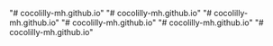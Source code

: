 "# cocolilly-mh.github.io" 
"# cocolilly-mh.github.io" 
"# cocolilly-mh.github.io" 
"# cocolilly-mh.github.io" 
"# cocolilly-mh.github.io" 
"# cocolilly-mh.github.io" 
